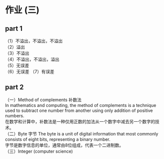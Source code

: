# 作业 (三)
## part 1
（1）不溢出，不溢出，不溢出  
（2）溢出  
（3）不溢出  
（4）不溢出，不溢出，溢出  
（5）无误差  
（6）无误差
（7）有误差
## part 2
（一）Method of complements 补数法  
In mathematics and computing, the method of complements is a technique used to subtract one number from another using only addition of positive numbers.  
在数学和计算中，补数法是一种仅用正数的加法从一个数字中减去另一个数字的技术。  
（二）Byte 字节
The byte is a unit of digital information that most commonly consists of eight bits, representing a binary number.   
字节是数字信息的单位，通常由8位组成，代表一个二进制数。  
（三）Integer (computer science)
